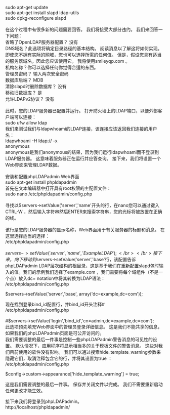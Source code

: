 sudo apt-get update</br>
sudo apt-get install slapd ldap-utils</br>
sudo dpkg-reconfigure slapd</br>
</br>
在这个过程中有很多新的问题需要回答。 我们将接受大部分违约。 我们来回答一下问题：</br>
省略了OpenLDAP服务器配置？ 没有</br>
DNS域名？此选项将确定目录路径的基本结构。 阅读消息以了解这将如何实现。 即使您不拥有实际的网域，您也可以选择所需的任何值。 但是，假设您具有适当的服务器域名，因此您应该使用它。 我将使用smileyqp.com 。 </br>
机构名称？你可以选择任何你觉得合适的东西。 </br>
管理员密码？ 输入两次安全密码</br>
数据库后端？ MDB</br>
清除slapd时删除数据库？ 没有</br>
移动旧数据库？ 是</br>
允许LDAPv2协议？ 没有 </br>
</br>
此时，您的LDAP服务器已配置并运行。 打开防火墙上的LDAP端口，以便外部客户端可以连接：</br>
sudo ufw allow ldap</br>
我们来测试我们与ldapwhoami的LDAP连接，该连接应该返回我们连接的用户名：</br>
ldapwhoami -H ldap:// -x </br>
anonymous</br> 
anonymous是我们anonymous的结果，因为我们运行ldapwhoami而不登录到LDAP服务器。 这意味着服务器正在运行并应答查询。 接下来，我们将设置一个Web界面来管理LDAP数据。 </br>
</br>
安装和配置phpLDAPadmin Web界面</br>
sudo apt-get install phpldapadmin</br>
首先在文本编辑器中打开具有root权限的主配置文件：</br>
sudo nano /etc/phpldapadmin/config.php</br>
</br>
寻找以$servers->setValue('server','name'开头的行，在nano您可以通过键入CTRL-W ，然后输入字符串然后ENTER来搜索字符串，您的光标将被放置在正确的线。</br>
</br>
该行是您的LDAP服务器的显示名称，Web界面用于有关服务器的标题和消息。 在这里选择适当的选择：</br>
/etc/phpldapadmin/config.php</br>
</br>
$servers->setValue('server','name','Example LDAP');</br>
</br>
接下来，向下移动到$servers->setValue('server','base'行，该配置告诉phpLDAPadmin LDAP层次结构的根目录，这是基于我们在重新配置slapd包时输入的值。我们的示例我们选择了example.com ，我们需要将每个域组件（不是一个点）放入dc= notation中将其转换为LDAP语法：</br>
/etc/phpldapadmin/config.php</br>

$servers->setValue('server','base', array('dc=example,dc=com'));</br>

现在找到登录bind_id配置行，并bind_id开头注释#</br>
/etc/phpldapadmin/config.php</br>
</br>
#$servers->setValue('login','bind_id','cn=admin,dc=example,dc=com');
</br>
此选项预先填充Web界面中的管理员登录详细信息。 这是我们不能共享的信息，如果我们的phpLDAPadmin页面是可公开访问的。
</br>
我们需要调整的最后一件事是控制一些phpLDAPadmin警告消息的可见性的设置。 默认情况下，应用程序将显示相当多的关于模板文件的警告消息。 这些对我们目前使用的软件没有影响。 我们可以通过搜索hide_template_warning参数来隐藏它们，取消注释包含它的行，并将其设置为true ：</br>
/etc/phpldapadmin/config.php</br>

$config->custom->appearance['hide_template_warning'] = true;</br>

这是我们需要调整的最后一件事。 保存并关闭文件以完成。 我们不需要重新启动任何更改才能生效。</br>

接下来我们将登录到phpLDAPadmin。 </br>
http://localhost/phpldapadmin/</br>